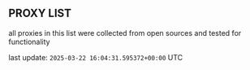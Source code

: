## PROXY LIST

all proxies in this list were collected from open sources and tested for functionality

last update: `2025-03-22 16:04:31.595372+00:00` UTC